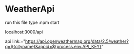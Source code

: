 # WeatherApi
run this file type :npm start

localhost:3000/api

api link:="https://api.openweathermap.org/data/2.5/weather?q=${cityname}&appid=${process.env.API_KEY}"
